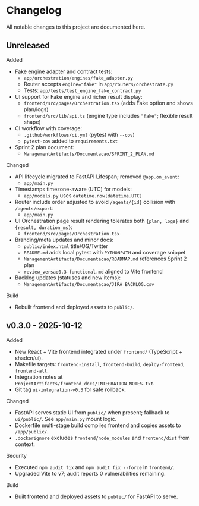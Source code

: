 Changelog
=========

All notable changes to this project are documented here.

Unreleased
----------

Added
- Fake engine adapter and contract tests:
  - `app/orchestration/engines/fake_adapter.py`
  - Router accepts `engine="fake"` in `app/routers/orchestrate.py`
  - Tests: `app/tests/test_engine_fake_contract.py`
- UI support for Fake engine and richer result display:
  - `frontend/src/pages/Orchestration.tsx` (adds Fake option and shows plan/logs)
  - `frontend/src/lib/api.ts` (engine type includes `"fake"`; flexible result shape)
- CI workflow with coverage:
  - `.github/workflows/ci.yml` (pytest with `--cov`)
  - `pytest-cov` added to `requirements.txt`
- Sprint 2 plan document:
  - `ManagementArtifacts/Documentacao/SPRINT_2_PLAN.md`

Changed
- API lifecycle migrated to FastAPI Lifespan; removed `@app.on_event`:
  - `app/main.py`
- Timestamps timezone-aware (UTC) for models:
  - `app/models.py` uses `datetime.now(datetime.UTC)`
- Router include order adjusted to avoid `/agents/{id}` collision with `/agents/export`:
  - `app/main.py`
- UI Orchestration page result rendering tolerates both `{plan, logs}` and `{result, duration_ms}`:
  - `frontend/src/pages/Orchestration.tsx`
- Branding/meta updates and minor docs:
  - `public/index.html` title/OG/Twitter
  - `README.md` adds local pytest with `PYTHONPATH` and coverage snippet
  - `ManagementArtifacts/Documentacao/ROADMAP.md` references Sprint 2 plan
  - `review_versao0.3-functional.md` aligned to Vite frontend
- Backlog updates (statuses and new items):
  - `ManagementArtifacts/Documentacao/JIRA_BACKLOG.csv`

Build
- Rebuilt frontend and deployed assets to `public/`.

v0.3.0 - 2025-10-12
-------------------

Added
- New React + Vite frontend integrated under `frontend/` (TypeScript + shadcn/ui).
- Makefile targets: `frontend-install`, `frontend-build`, `deploy-frontend`, `frontend-all`.
- Integration notes at `ProjectArtifacts/frontend_docs/INTEGRATION_NOTES.txt`.
- Git tag `ui-integration-v0.3` for safe rollback.

Changed
- FastAPI serves static UI from `public/` when present; fallback to `ui/public/`.
  See `app/main.py` mount logic.
- Dockerfile multi-stage build compiles frontend and copies assets to `/app/public/`.
- `.dockerignore` excludes `frontend/node_modules` and `frontend/dist` from context.

Security
- Executed `npm audit fix` and `npm audit fix --force` in `frontend/`.
- Upgraded Vite to v7; audit reports 0 vulnerabilities remaining.

Build
- Built frontend and deployed assets to `public/` for FastAPI to serve.
